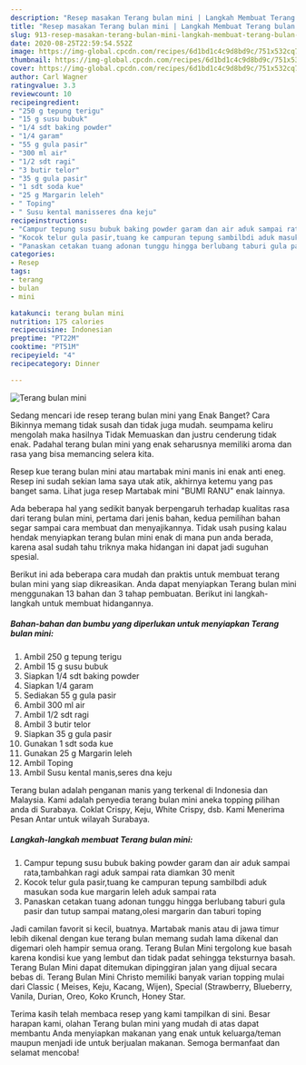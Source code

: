 ```yaml
---
description: "Resep masakan Terang bulan mini | Langkah Membuat Terang bulan mini Yang Enak Dan Mudah"
title: "Resep masakan Terang bulan mini | Langkah Membuat Terang bulan mini Yang Enak Dan Mudah"
slug: 913-resep-masakan-terang-bulan-mini-langkah-membuat-terang-bulan-mini-yang-enak-dan-mudah
date: 2020-08-25T22:59:54.552Z
image: https://img-global.cpcdn.com/recipes/6d1bd1c4c9d8bd9c/751x532cq70/terang-bulan-mini-foto-resep-utama.jpg
thumbnail: https://img-global.cpcdn.com/recipes/6d1bd1c4c9d8bd9c/751x532cq70/terang-bulan-mini-foto-resep-utama.jpg
cover: https://img-global.cpcdn.com/recipes/6d1bd1c4c9d8bd9c/751x532cq70/terang-bulan-mini-foto-resep-utama.jpg
author: Carl Wagner
ratingvalue: 3.3
reviewcount: 10
recipeingredient:
- "250 g tepung terigu"
- "15 g susu bubuk"
- "1/4 sdt baking powder"
- "1/4 garam"
- "55 g gula pasir"
- "300 ml air"
- "1/2 sdt ragi"
- "3 butir telor"
- "35 g gula pasir"
- "1 sdt soda kue"
- "25 g Margarin leleh"
- " Toping"
- " Susu kental manisseres dna keju"
recipeinstructions:
- "Campur tepung susu bubuk baking powder garam dan air aduk sampai rata,tambahkan ragi aduk sampai rata diamkan 30 menit"
- "Kocok telur gula pasir,tuang ke campuran tepung sambilbdi aduk masukan soda kue margarin leleh aduk sampai rata"
- "Panaskan cetakan tuang adonan tunggu hingga berlubang taburi gula pasir dan tutup sampai matang,olesi margarin dan taburi toping"
categories:
- Resep
tags:
- terang
- bulan
- mini

katakunci: terang bulan mini 
nutrition: 175 calories
recipecuisine: Indonesian
preptime: "PT22M"
cooktime: "PT51M"
recipeyield: "4"
recipecategory: Dinner

---
```



![Terang bulan mini](https://img-global.cpcdn.com/recipes/6d1bd1c4c9d8bd9c/751x532cq70/terang-bulan-mini-foto-resep-utama.jpg)

Sedang mencari ide resep terang bulan mini yang Enak Banget? Cara Bikinnya memang tidak susah dan tidak juga mudah. seumpama keliru mengolah maka hasilnya Tidak Memuaskan dan justru cenderung tidak enak. Padahal terang bulan mini yang enak seharusnya memiliki aroma dan rasa yang bisa memancing selera kita.

Resep kue terang bulan mini atau martabak mini manis ini enak anti eneg. Resep ini sudah sekian lama saya utak atik, akhirnya ketemu yang pas banget sama. Lihat juga resep Martabak mini &#34;BUMI RANU&#34; enak lainnya.

Ada beberapa hal yang sedikit banyak berpengaruh terhadap kualitas rasa dari terang bulan mini, pertama dari jenis bahan, kedua pemilihan bahan segar sampai cara membuat dan menyajikannya. Tidak usah pusing kalau hendak menyiapkan terang bulan mini enak di mana pun anda berada, karena asal sudah tahu triknya maka hidangan ini dapat jadi suguhan spesial.


Berikut ini ada beberapa cara mudah dan praktis untuk membuat terang bulan mini yang siap dikreasikan. Anda dapat menyiapkan Terang bulan mini menggunakan 13 bahan dan 3 tahap pembuatan. Berikut ini langkah-langkah untuk membuat hidangannya.

<!--inarticleads1-->

##### Bahan-bahan dan bumbu yang diperlukan untuk menyiapkan Terang bulan mini:

1. Ambil 250 g tepung terigu
1. Ambil 15 g susu bubuk
1. Siapkan 1/4 sdt baking powder
1. Siapkan 1/4 garam
1. Sediakan 55 g gula pasir
1. Ambil 300 ml air
1. Ambil 1/2 sdt ragi
1. Ambil 3 butir telor
1. Siapkan 35 g gula pasir
1. Gunakan 1 sdt soda kue
1. Gunakan 25 g Margarin leleh
1. Ambil  Toping
1. Ambil  Susu kental manis,seres dna keju


Terang bulan adalah penganan manis yang terkenal di Indonesia dan Malaysia. Kami adalah penyedia terang bulan mini aneka topping pilihan anda di Surabaya. Coklat Crispy, Keju, White Crispy, dsb. Kami Menerima Pesan Antar untuk wilayah Surabaya. 

<!--inarticleads2-->

##### Langkah-langkah membuat Terang bulan mini:

1. Campur tepung susu bubuk baking powder garam dan air aduk sampai rata,tambahkan ragi aduk sampai rata diamkan 30 menit
1. Kocok telur gula pasir,tuang ke campuran tepung sambilbdi aduk masukan soda kue margarin leleh aduk sampai rata
1. Panaskan cetakan tuang adonan tunggu hingga berlubang taburi gula pasir dan tutup sampai matang,olesi margarin dan taburi toping


Jadi camilan favorit si kecil, buatnya. Martabak manis atau di jawa timur lebih dikenal dengan kue terang bulan memang sudah lama dikenal dan digemari oleh hampir semua orang. Terang Bulan Mini tergolong kue basah karena kondisi kue yang lembut dan tidak padat sehingga teksturnya basah. Terang Bulan Mini dapat ditemukan dipinggiran jalan yang dijual secara bebas di. Terang Bulan Mini Christo memiliki banyak varian topping mulai dari Classic ( Meises, Keju, Kacang, Wijen), Special (Strawberry, Blueberry, Vanila, Durian, Oreo, Koko Krunch, Honey Star. 

Terima kasih telah membaca resep yang kami tampilkan di sini. Besar harapan kami, olahan Terang bulan mini yang mudah di atas dapat membantu Anda menyiapkan makanan yang enak untuk keluarga/teman maupun menjadi ide untuk berjualan makanan. Semoga bermanfaat dan selamat mencoba!
